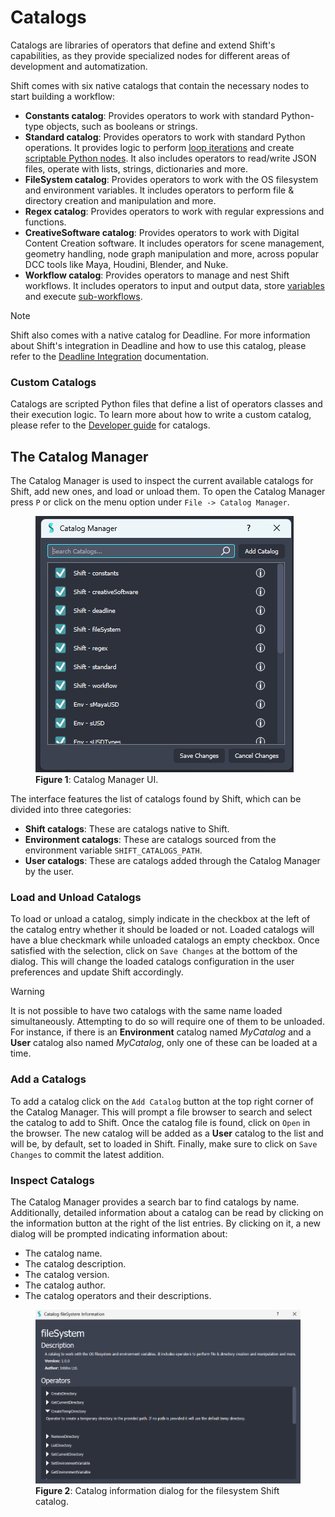 # Catalogs

Catalogs are libraries of operators that define and extend Shift's capabilities, as they provide specialized nodes for different areas of development and automatization. 

Shift comes with six native catalogs that contain the necessary nodes to start building a workflow:

- **Constants catalog**: Provides operators to work with standard Python-type objects, such as booleans or strings.
- **Standard catalog**: Provides operators to work with standard Python operations. It provides logic to perform [loop iterations](../reference/nodes/iteration.md) and create [scriptable Python nodes](../reference/nodes/python_script.md). It also includes operators to read/write JSON files, operate with lists, strings, dictionaries and more.
- **FileSystem catalog**: Provides operators to work with the OS filesystem and environment variables. It includes operators to perform file & directory creation and manipulation and more.
- **Regex catalog**: Provides operators to work with regular expressions and functions.
- **CreativeSoftware catalog**: Provides operators to work with Digital Content Creation software. It includes operators for scene management, geometry handling, node graph manipulation and more, across popular DCC tools like Maya, Houdini, Blender, and Nuke.
- **Workflow catalog**: Provides operators to manage and nest Shift workflows. It includes operators to input and output data, store [variables](../reference/nodes/variables.md) and execute [sub-workflows](../reference/nodes/workflow.md).

>[!NOTE]
> Shift also comes with a native catalog for Deadline. For more information about Shift's integration in Deadline and how to use this catalog, please refer to the [Deadline Integration](../integration_resources/deadline.md) documentation.

### Custom Catalogs

Catalogs are scripted Python files that define a list of operators classes and their execution logic. To learn more about how to write a custom catalog, please refer to the [Developer guide](../reference/developer_guide/developing_custom_catalogs.md) for catalogs.


## The Catalog Manager

The Catalog Manager is used to inspect the current available catalogs for Shift, add new ones, and load or unload them. 
To open the Catalog Manager press `P` or click on the menu option under `File -> Catalog Manager`. 

<figure>
      <img src="images/catalog_manager.png" alt="Catalog Manager.">
      <figcaption><b>Figure 1</b>: Catalog Manager UI.</figcaption>   
</figure>

The interface features the list of catalogs found by Shift, which can be divided into three categories:

- **Shift catalogs**: These are catalogs native to Shift.
- **Environment catalogs**: These are catalogs sourced from the environment variable `SHIFT_CATALOGS_PATH`. 
- **User catalogs**: These are catalogs added through the Catalog Manager by the user. 

### Load and Unload Catalogs

To load or unload a catalog, simply indicate in the checkbox at the left of the catalog entry whether it should be loaded or not. Loaded catalogs will have a blue checkmark while unloaded catalogs an empty checkbox. Once satisfied with the selection, click on `Save Changes` at the bottom of the dialog. This will change the loaded catalogs configuration in the user preferences and update Shift accordingly.

>[!WARNING]
> It is not possible to have two catalogs with the same name loaded simultaneously. Attempting to do so will require one of them to be unloaded. 
> For instance, if there is an **Environment** catalog named *MyCatalog* and a **User** catalog also named *MyCatalog*, only one of these can be loaded at a time.

### Add a Catalogs

To add a catalog click on the `Add Catalog` button at the top right corner of the Catalog Manager. This will prompt a file browser to search and select the catalog to add to Shift. Once the catalog file is found, click on `Open` in the browser. The new catalog will be added as a **User** catalog to the list and will be, by default, set to loaded in Shift. Finally, make sure to click on `Save Changes` to commit the latest addition. 

### Inspect Catalogs
The Catalog Manager provides a search bar to find catalogs by name. Additionally, detailed information about a catalog can be read by clicking on the information button at the right of the list entries. By clicking on it, a new dialog will be prompted indicating information about:

- The catalog name.
- The catalog description.
- The catalog version.
- The catalog author.
- The catalog operators and their descriptions.

<figure>
      <img src="images/catalog_information.png" alt="Catalog Information Dialog.">
      <figcaption><b>Figure 2</b>: Catalog information dialog for the filesystem Shift catalog.</figcaption>   
</figure>
